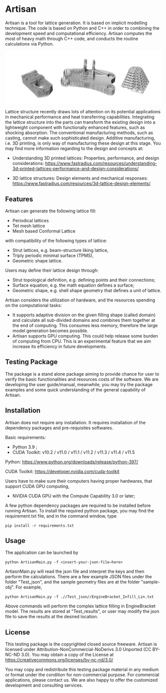 # Artisan
Artisan is a tool for lattice generation. It is based on implicit modelling technique. The code is based on Python and C++ in order to combining the development speed and computational efficiency. Artisan computes the most of heavy math through C++ code, and conducts the routine calculations via Python. 

![image info](./ArtisanIllustration_05.jpg)

Lattice structure recently draws lots of attention on its potential applications in mechanical performance and heat transferring capabilities. Integrating the lattice structure into the parts can transform the existing design into a lightweight component with functionally enhanced features, such as shocking absorption. The conventional manufacturing methods, such as casting, cannot make such sophisticated design. Additive manufacturing, i.e. 3D printing, is only way of manufacturing these design at this stage. You may find more information regarding to the design and concepts at:

 - Understanding 3D printed lattices: Properties, performance, and design considerations: https://www.fastradius.com/resources/understanding-3d-printed-lattices-performance-and-design-considerations/

 - 3D lattice structures: Design elements and mechanical responses: https://www.fastradius.com/resources/3d-lattice-design-elements/

## Features
Artisan can generate the following lattice fill:

 - Periodical lattices 
 - Tet mesh lattice
 - Mesh based Conformal Lattice

with compatibility of the following types of lattice:

 - Strut lattices, e.g. beam-structure liking lattice,
 - Triply periodic minimal surface (TPMS),
 - Geometric shape lattice.

Users may define their lattice design through:

 - Strut topological definition, e.g. defining points and their connections;
 - Surface equation, e.g. the math equation defines a surface;
 - Geometric shape, e.g. shell shape geometry that defines a unit of lattice.

Artisan considers the utilization of hardware, and the resources spending on the computational tasks:

 - It supports adaptive division on the given filling shape (called domain) and calculate all sub-divided domains and combines them together at the end of computing. This consumes less memory, therefore the large model generation becomes possible.   
 - Artisan supports GPU computing. This could help release some burden of computing from CPU. This is an experimental feature that we aim increase its efficiency in future developments.

## Testing Package

The package is a stand alone package aiming to provide chance for user to verify the basic functionalities and resources costs of the software. We are developing the user guide/manual, meanwhile, you may try the package examples and some quick understanding of the general capability of Artisan.

## Installation
Artisan does not require any installation. It requires installation of the dependency packages and pre-requisites softwares. 

Basic requirements:

 - Python 3.9 ; 
 - CUDA Toolkit: v10.2 / v11.0 / v11.1 / v11.2 / v11.3 / v11.4 / v11.5

Python: https://www.python.org/downloads/release/python-397/

CUDA Toolkit: https://developer.nvidia.com/cuda-toolkit

Users have to make sure their computers having proper hardwares, that support CUDA GPU computing, 

 - NVIDIA CUDA GPU with the Compute Capability 3.0 or later;

A few python dependency packages are required to be installed before running Artisan.  To install the required python package, you may find the requirement.txt file, and in the command window, type

    pip install -r requirements.txt


## Usage
The application can be launched by

    python ArtisanMain.py -f <insert-your-json-file—here>

ArtiasnMain.py will read the json file and interpret the keys and then perform the calculations. There are a few example JSON files under the folder "Test_json", and the sample geometry files are at the folder "sample-obj". For example, 

    python ArtisanMain.py -f .//Test_json//EngineBracket_Infill_Lin.txt

Above commands will perform the complex lattice filling in EngineBracket model. The results are stored at "Test_results", or user may modify the json file to save the results at the desired location. 

## License
This testing package is the copyrighted closed source freeware. Artisan is licensed under Attribution-NonCommercial-NoDerivs 3.0 Unported (CC BY-NC-ND 3.0). You may obtain a copy of the License at https://creativecommons.org/licenses/by-nc-nd/3.0/

You may copy and redistribute this testing package material in any medium or format under the condition for non-commercial purpose. For commercial applications, please contact us. We are also happy to offer the customized development and consulting services.